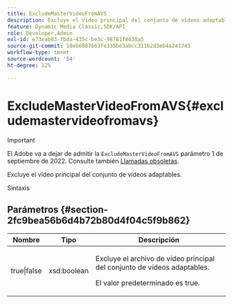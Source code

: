 ```yaml
---
title: ExcludeMasterVideoFromAVS
description: Excluye el vídeo principal del conjunto de vídeos adaptables.
feature: Dynamic Media Classic,SDK/API
role: Developer,Admin
exl-id: e73eab03-fbda-435c-be3c-98781f8630a5
source-git-commit: 10eb6887663fe335be3abcc311b2d3eb4a241745
workflow-type: tm+mt
source-wordcount: '54'
ht-degree: 12%

---
```


# ExcludeMasterVideoFromAVS{#excludemastervideofromavs}

>[!IMPORTANT]
>
>El Adobe va a dejar de admitir la `ExcludeMasterVideoFromAVS` parámetro 1 de septiembre de 2022. Consulte también [Llamadas obsoletas](/help/aem-ips-api/c-deprecated-calls.md).

Excluye el vídeo principal del conjunto de vídeos adaptables.

Sintaxis

## Parámetros {#section-2fc9bea56b6d4b72b80d4f04c5f9b862}

<table id="table_04100BB8ABD84EF68B0A7CE3AD946414"> 
 <thead> 
  <tr> 
   <th colname="col1" class="entry"> Nombre </th> 
   <th colname="col2" class="entry"> Tipo </th> 
   <th colname="col3" class="entry"> Descripción </th> 
  </tr> 
 </thead>
 <tbody> 
  <tr> 
   <td colname="col1"> <span class="codeph"> true|false</span> </td> 
   <td colname="col2"> <span class="codeph"> xsd:boolean</span> </td> 
   <td colname="col3"> <p>Excluye el archivo de vídeo principal del conjunto de vídeos adaptables. </p> <p>El valor predeterminado es true. </p> </td> 
  </tr> 
 </tbody> 
</table>
